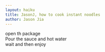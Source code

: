 ```yaml
---
layout: haiku
title: JasonJ, how to cook instant noodles
author: Jason Jia
---
```


open th package<br>
Pour the sauce and hot water<br>
wait and then enjoy<br>